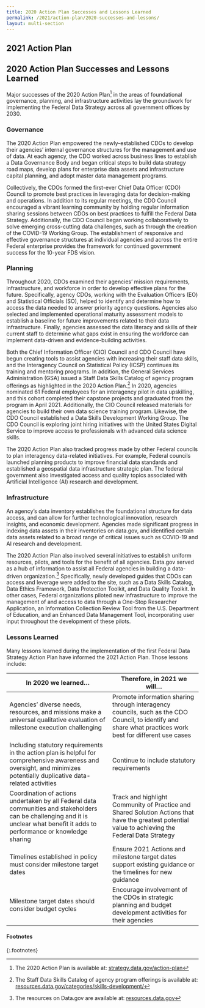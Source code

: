 ```yaml
---
title: 2020 Action Plan Successes and Lessons Learned
permalink: /2021/action-plan/2020-successes-and-lessons/
layout: multi-section
---
```


<section class="usa-section">
<div class="usa-grid" markdown="1">


# 2021 Action Plan

## 2020 Action Plan Successes and Lessons Learned

Major successes of the 2020 Action Plan[^1] in the areas of foundational governance, planning, and infrastructure activities lay the groundwork for implementing the Federal Data Strategy across all government offices by 2030. 

### Governance

The 2020 Action Plan empowered the newly-established CDOs to develop their agencies’ internal governance structures for the management and use of data. At each agency, the CDO worked across business lines to establish a Data Governance Body and began critical steps to build data strategy road maps, develop plans for enterprise data assets and infrastructure capital planning, and adopt master data management programs.

Collectively, the CDOs formed the first-ever Chief Data Officer (CDO) Council to promote best practices in leveraging data for decision-making and operations. In addition to its regular meetings, the CDO Council encouraged a vibrant learning community by holding regular information sharing sessions between CDOs on best practices to fulfill the Federal Data Strategy. Additionally, the CDO Council began working collaboratively to solve emerging cross-cutting data challenges, such as through the creation of the COVID-19 Working Group. The establishment of responsive and effective governance structures at individual agencies and across the entire Federal enterprise provides the framework for continued government success for the 10-year FDS vision. 

### Planning

Throughout 2020, CDOs examined their agencies’ mission requirements, infrastructure, and workforce in order to develop effective plans for the future. Specifically, agency CDOs, working with the Evaluation Officers (EO) and Statistical Officials (SO), helped to identify and determine how to access the data needed to answer priority agency questions. Agencies also selected and implemented operational maturity assessment models to establish a baseline for future improvements related to their data infrastructure. Finally, agencies assessed the data literacy and skills of their current staff to determine what gaps exist in ensuring the workforce can implement data-driven and evidence-building activities.

Both the Chief Information Officer (CIO) Council and CDO Council have begun creating tools to assist agencies with increasing their staff data skills, and the Interagency Council on Statistical Policy (ICSP) continues its training and mentoring programs. In addition, the General Services Administration (GSA) issued a Staff Data Skills Catalog of agency program offerings as highlighted in the 2020 Action Plan.[^2] In 2020, agencies nominated 61 Federal employees for an interagency pilot in data upskilling, and this cohort completed their capstone projects and graduated from the program in April 2021. Additionally, the CIO Council released materials for agencies to build their own data science training program. Likewise, the CDO Council established a Data Skills Development Working Group. The CDO Council is exploring joint hiring initiatives with the United States Digital Service to improve access to professionals with advanced data science skills.

The 2020 Action Plan also tracked progress made by other Federal councils to plan interagency data-related initiatives. For example, Federal councils launched planning products to improve financial data standards and established a geospatial data infrastructure strategic plan. The federal government also investigated access and quality topics associated with Artificial Intelligence (AI) research and development.

### Infrastructure 

An agency’s data inventory establishes the foundational structure for data access, and can allow for further technological innovation, research insights, and economic development. Agencies made significant progress in indexing data assets in their inventories on data.gov, and identified certain data assets related to a broad range of critical issues such as COVID-19 and AI research and development.

The 2020 Action Plan also involved several initiatives to establish uniform resources, pilots, and tools for the benefit of all agencies. Data.gov served as a hub of information to assist all Federal agencies in building a data-driven organization.[^3] Specifically, newly developed guides that CDOs can access and leverage were added to the site, such as a Data Skills Catalog, Data Ethics Framework, Data Protection Toolkit, and Data Quality Toolkit. In other cases, Federal organizations piloted new infrastructure to improve the management of and access to data through a One-Stop Researcher Application, an Information Collection Review Tool from the U.S. Department of Education, and an Enhanced Data Management Tool, incorporating user input throughout the development of these pilots.

### Lessons Learned

Many lessons learned during the implementation of the first Federal Data Strategy Action Plan have informed the 2021 Action Plan. Those lessons include:

| **In 2020 we learned…** |	**Therefore, in 2021 we will…** |
|-------------------------|---------------------------------|
| Agencies’ diverse needs, resources, and missions make a universal qualitative evaluation of milestone execution challenging |	Promote information sharing through interagency councils, such as the CDO Council, to identify and share what practices work best for different use cases |
| Including statutory requirements in the action plan is helpful for comprehensive awareness and oversight, and minimizes potentially duplicative data-related activities	| Continue to include statutory requirements |
| Coordination of actions undertaken by all Federal data communities and stakeholders can be challenging and it is unclear what benefit it adds to performance or knowledge sharing	| Track and highlight Community of Practice and Shared Solution Actions that have the greatest potential value to achieving the Federal Data Strategy | 
| Timelines established in policy must consider milestone target dates |	Ensure 2021 Actions and milestone target dates support existing guidance or the timelines for new guidance |
| Milestone target dates should consider budget cycles |	Encourage involvement of the CDOs in strategic planning and budget development activities for their agencies |

#### Footnotes
{:.footnotes}
[^1]: The 2020 Action Plan is available at: [strategy.data.gov/action-plan](https://strategy.data.gov/action-plan/)
[^2]: The Staff Data Skills Catalog of agency program offerings is available at: [resources.data.gov/categories/skills-development/](https://resources.data.gov/categories/skills-development/)
[^3]: The resources on Data.gov are available at: [resources.data.gov](https://resources.data.gov/)

</div>
</section>


